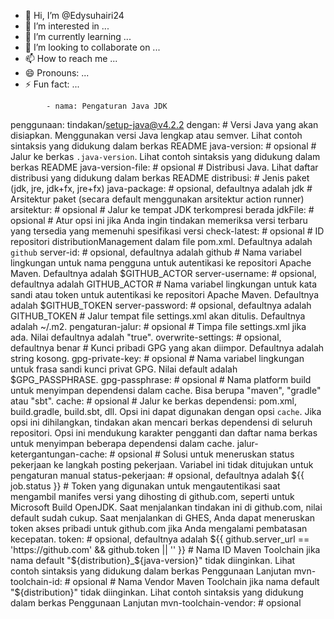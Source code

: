 - 👋 Hi, I’m @Edysuhairi24
- 👀 I’m interested in ...
- 🌱 I’m currently learning ...
- 💞️ I’m looking to collaborate on ...
- 📫 How to reach me ...
- 😄 Pronouns: ...
- ⚡ Fun fact: ...

<!---
Edysuhairi24/Edysuhairi24 is a ✨ special ✨ repository because its `README.md` (this file) appears on your GitHub profile.
You can click the Preview link to take a look at your changes.
--->
            - nama: Pengaturan Java JDK
  penggunaan: tindakan/setup-java@v4.2.2
  dengan:
    # Versi Java yang akan disiapkan. Menggunakan versi Java lengkap atau semver. Lihat contoh sintaksis yang didukung dalam berkas README
    java-version: # opsional
    # Jalur ke berkas `.java-version`. Lihat contoh sintaksis yang didukung dalam berkas README
    java-version-file: # opsional
    # Distribusi Java. Lihat daftar distribusi yang didukung dalam berkas README
    distribusi:
    # Jenis paket (jdk, jre, jdk+fx, jre+fx)
    java-package: # opsional, defaultnya adalah jdk
    # Arsitektur paket (secara default menggunakan arsitektur action runner)
    arsitektur: # opsional
    # Jalur ke tempat JDK terkompresi berada
    jdkFile: # opsional
    # Atur opsi ini jika Anda ingin tindakan memeriksa versi terbaru yang tersedia yang memenuhi spesifikasi versi
    check-latest: # opsional
    # ID repositori distributionManagement dalam file pom.xml. Defaultnya adalah `github`
    server-id: # opsional, defaultnya adalah github
    # Nama variabel lingkungan untuk nama pengguna untuk autentikasi ke repositori Apache Maven. Defaultnya adalah $GITHUB_ACTOR
    server-username: # opsional, defaultnya adalah GITHUB_ACTOR
    # Nama variabel lingkungan untuk kata sandi atau token untuk autentikasi ke repositori Apache Maven. Defaultnya adalah $GITHUB_TOKEN
    server-password: # opsional, defaultnya adalah GITHUB_TOKEN
    # Jalur tempat file settings.xml akan ditulis. Defaultnya adalah ~/.m2.
    pengaturan-jalur: # opsional
    # Timpa file settings.xml jika ada. Nilai defaultnya adalah "true".
    overwrite-settings: # opsional, defaultnya benar
    # Kunci pribadi GPG yang akan diimpor. Defaultnya adalah string kosong.
    gpg-private-key: # opsional
    # Nama variabel lingkungan untuk frasa sandi kunci privat GPG. Nilai default adalah $GPG_PASSPHRASE.
    gpg-passphrase: # opsional
    # Nama platform build untuk menyimpan dependensi dalam cache. Bisa berupa "maven", "gradle" atau "sbt".
    cache: # opsional
    # Jalur ke berkas dependensi: pom.xml, build.gradle, build.sbt, dll. Opsi ini dapat digunakan dengan opsi `cache`. Jika opsi ini dihilangkan, tindakan akan mencari berkas dependensi di seluruh repositori. Opsi ini mendukung karakter pengganti dan daftar nama berkas untuk menyimpan beberapa dependensi dalam cache.
    jalur-ketergantungan-cache: # opsional
    # Solusi untuk meneruskan status pekerjaan ke langkah posting pekerjaan. Variabel ini tidak ditujukan untuk pengaturan manual
    status-pekerjaan: # opsional, defaultnya adalah ${{ job.status }}
    # Token yang digunakan untuk mengautentikasi saat mengambil manifes versi yang dihosting di github.com, seperti untuk Microsoft Build OpenJDK. Saat menjalankan tindakan ini di github.com, nilai default sudah cukup. Saat menjalankan di GHES, Anda dapat meneruskan token akses pribadi untuk github.com jika Anda mengalami pembatasan kecepatan.
    token: # opsional, defaultnya adalah ${{ github.server_url == 'https://github.com' && github.token || '' }}
    # Nama ID Maven Toolchain jika nama default "${distribution}_${java-version}" tidak diinginkan. Lihat contoh sintaksis yang didukung dalam berkas Penggunaan Lanjutan
    mvn-toolchain-id: # opsional
    # Nama Vendor Maven Toolchain jika nama default "${distribution}" tidak diinginkan. Lihat contoh sintaksis yang didukung dalam berkas Penggunaan Lanjutan
    mvn-toolchain-vendor: # opsional
          
